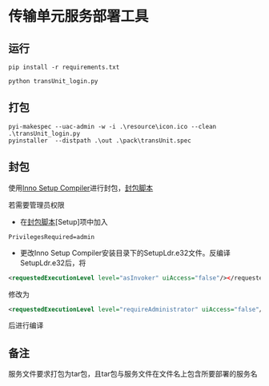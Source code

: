# 传输单元服务部署工具

## 运行
```
pip install -r requirements.txt
```
```
python transUnit_login.py
```
## 打包
```
pyi-makespec --uac-admin -w -i .\resource\icon.ico --clean .\transUnit_login.py
pyinstaller  --distpath .\out .\pack\transUnit.spec
```
## 封包

使用[Inno Setup Compiler](https://jrsoftware.org/isdl.php)进行封包，[封包脚本](/pack/封包.iss)

若需要管理员权限

- 在[封包脚本](/pack/封包.iss)[Setup]项中加入
```
PrivilegesRequired=admin
```
- 更改Inno Setup Compiler安装目录下的SetupLdr.e32文件。反编译SetupLdr.e32后，将  
```xml
<requestedExecutionLevel level="asInvoker" uiAccess="false"/></requestedPrivileges>
```
修改为  

```xml
<requestedExecutionLevel level="requireAdministrator" uiAccess="false"/></requestedPrivileges>
```  

后进行编译

## 备注
服务文件要求打包为tar包，且tar包与服务文件在文件名上包含所要部署的服务名